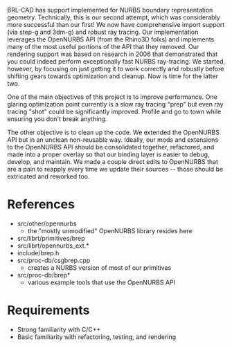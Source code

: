BRL-CAD has support implemented for NURBS boundary representation
geometry. Technically, this is our second attempt, which was
considerably more successful than our first! We now have comprehensive
import support (via step-g and 3dm-g) and robust ray tracing. Our
implementation leverages the OpenNURBS API (from the Rhino3D folks) and
implements many of the most useful portions of the API that they
removed. Our rendering support was based on research in 2006 that
demonstrated that you could indeed perform exceptionally fast NURBS
ray-tracing. We started, however, by focusing on just getting it to work
correctly and robustly before shifting gears towards optimization and
cleanup. Now is time for the latter two.

One of the main objectives of this project is to improve performance.
One glaring optimization point currently is a slow ray tracing "prep"
but even ray tracing "shot" could be significantly improved. Profile and
go to town while ensuring you don't break anything.

The other objective is to clean up the code. We extended the OpenNURBS
API but in an unclean non-reusable way. Ideally, our mods and extensions
to the OpenNURBS API should be consolidated together, refactored, and
made into a proper overlay so that our binding layer is easier to debug,
develop, and maintain. We made a couple direct edits to OpenNURBS that
are a pain to reapply every time we update their sources -- those should
be extricated and reworked too.

# References

-   src/other/opennurbs
    -   the "mostly unmodified" OpenNURBS library resides here
-   src/librt/primitives/brep
-   src/librt/opennurbs_ext.\*
-   include/brep.h
-   src/proc-db/csgbrep.cpp
    -   creates a NURBS version of most of our primitives
-   src/proc-db/brep\*
    -   various example tools that use the OpenNURBS API

# Requirements

-   Strong familiarity with C/C++
-   Basic familiarity with refactoring, testing, and rendering